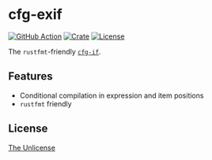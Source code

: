 # cfg-exif

[![GitHub Action](https://img.shields.io/github/actions/workflow/status/raviqqe/cfg-exif/test.yaml?branch=main&style=flat-square)](https://github.com/raviqqe/cfg-exif/actions)
[![Crate](https://img.shields.io/crates/v/cfg-exif.svg?style=flat-square)](https://crates.io/crates/cfg-exif)
[![License](https://img.shields.io/github/license/raviqqe/cfg-exif.svg?style=flat-square)](UNLICENSE)

The `rustfmt`-friendly [`cfg-if`](https://github.com/rust-lang/cfg-if).

## Features

- Conditional compilation in expression and item positions
- `rustfmt` friendly

## License

[The Unlicense](UNLICENSE)

